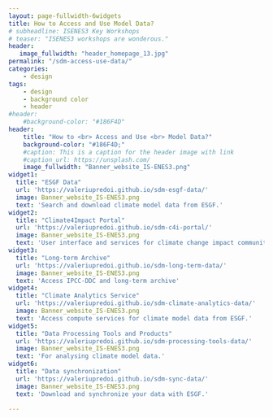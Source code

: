 ```yaml
---
layout: page-fullwidth-6widgets
title: How to Access and Use Model Data?
# subheadline: ISENES3 Key Workshops
# teaser: "ISENES3 workshops are wonderous."
header:
   image_fullwidth: "header_homepage_13.jpg"
permalink: "/sdm-access-use-data/"
categories:
    - design
tags:
    - design
    - background color
    - header
#header:
    #background-color: "#186F4D"
header:
    title: "How to <br> Access and Use <br> Model Data?"
    background-color: "#186F4D;"
    #caption: This is a caption for the header image with link
    #caption_url: https://unsplash.com/
    image_fullwidth: "Banner_website_IS-ENES3.png"
widget1:
  title: "ESGF Data"
  url: 'https://valeriupredoi.github.io/sdm-esgf-data/'
  image: Banner_website_IS-ENES3.png
  text: 'Search and download climate model data from ESGF.'
widget2:
  title: "Climate4Impact Portal"
  url: 'https://valeriupredoi.github.io/sdm-c4i-portal/'
  image: Banner_website_IS-ENES3.png
  text: 'User interface and services for climate change impact community.'
widget3:
  title: "Long-term Archive"
  url: 'https://valeriupredoi.github.io/sdm-long-term-data/'
  image: Banner_website_IS-ENES3.png
  text: 'Access IPCC-DDC and long-term archive'
widget4:
  title: "Climate Analytics Service"
  url: 'https://valeriupredoi.github.io/sdm-climate-analytics-data/'
  image: Banner_website_IS-ENES3.png
  text: 'Access compute services for climate model data from ESGF.'
widget5:
  title: "Data Processing Tools and Products"
  url: 'https://valeriupredoi.github.io/sdm-processing-tools-data/'
  image: Banner_website_IS-ENES3.png
  text: 'For analysing climate model data.'
widget6:
  title: "Data synchronization"
  url: 'https://valeriupredoi.github.io/sdm-sync-data/'
  image: Banner_website_IS-ENES3.png
  text: 'Download and synchronize your data with ESGF.'

---
```


